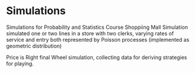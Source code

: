 # Simulations
Simulations for Probability and Statistics Course
Shoppiing Mall Simulation
  simulated one or two lines in a store with two clerks, varying rates of service and entry both represented by Poisson processes (implemented as geometric distribution)

Price is Right final Wheel simulation, collecting data for deriving strategies for playing.
